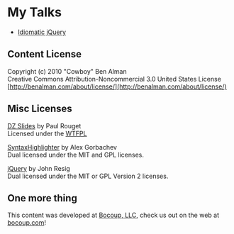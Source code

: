 # My Talks #

 * [Idiomatic jQuery](http://benalman.com/talks/idiomatic-jquery.html)


## Content License ##

Copyright (c) 2010 "Cowboy" Ben Alman  
Creative Commons Attribution-Noncommercial 3.0 United States License  
[http://benalman.com/about/license/](http://benalman.com/about/license/)


## Misc Licenses ##

[DZ Slides](http://paulrouget.com/dzslides/) by Paul Rouget  
Licensed under the [WTFPL](http://en.wikipedia.org/wiki/WTFPL)

[SyntaxHighlighter](http://alexgorbatchev.com/SyntaxHighlighter/) by Alex Gorbachev  
Dual licensed under the MIT and GPL licenses.

[jQuery](http://jquery.com/) by John Resig  
Dual licensed under the MIT or GPL Version 2 licenses.


## One more thing ###

This content was developed at [Bocoup, LLC](http://bocoup.com/), check us out on the web at [bocoup.com](http://bocoup.com/)!
